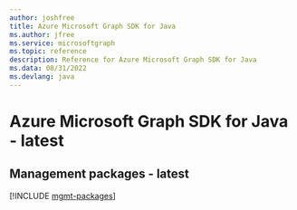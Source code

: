 ```yaml
---
author: joshfree
title: Azure Microsoft Graph SDK for Java
ms.author: jfree
ms.service: microsoftgraph
ms.topic: reference
description: Reference for Azure Microsoft Graph SDK for Java
ms.data: 08/31/2022
ms.devlang: java
---
```

# Azure Microsoft Graph SDK for Java - latest

## Management packages - latest
[!INCLUDE [mgmt-packages](microsoft-graph-mgmt-index.md)]